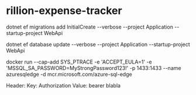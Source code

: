 # rillion-expense-tracker


dotnet ef migrations add InitialCreate --verbose --project Application --startup-project WebApi

dotnet ef database update --verbose --project Application --startup-project WebApi     

docker run --cap-add SYS_PTRACE -e 'ACCEPT_EULA=1' -e 'MSSQL_SA_PASSWORD=MyStrongPassword123!' -p 1433:1433 --name azuresqledge -d mcr.microsoft.com/azure-sql-edge

Header:
Key: Authorization
Value: bearer blabla